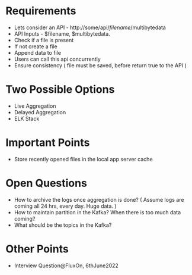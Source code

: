 # Requirements
- Lets consider an API - http://some/api/$filename/$multibytedata
- API Inputs - $filename, $multibytedata.
- Check if a file is present
- If not create a file
- Append data to file
- Users can call this api concurrently
- Ensure consistency ( file must be saved, before return true to the API )

# Two Possible Options
- Live Aggregation
- Delayed Aggregation
- ELK Stack

# Important Points
- Store recently opened files in the local app server cache
  
# Open Questions
- How to archive the logs once aggregation is done? ( Assume logs are coming all 24 hrs, every day. Huge data. )
- How to maintain partition in the Kafka? When there is too much data coming?
- What should be the topics in the Kafka?
  
# Other Points
- Interview Question@FluxOn, 6thJune2022
